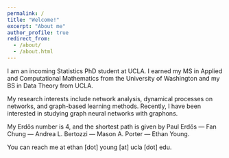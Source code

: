 ```yaml
---
permalink: /
title: "Welcome!"
excerpt: "About me"
author_profile: true
redirect_from: 
  - /about/
  - /about.html
---
```


I am an incoming Statistics PhD student at UCLA. I earned my MS in Applied and Computational Mathematics from the University of Washington and my BS in Data Theory from UCLA.

My research interests include network analysis, dynamical processes on networks, and graph-based learning methods. Recently, I have been interested in studying graph neural networks with graphons.

My Erdős number is 4, and the shortest path is given by Paul Erdős — Fan Chung — Andrea L. Bertozzi — Mason A. Porter — Ethan Young.

You can reach me at ethan \[dot\] young \[at\] ucla \[dot\] edu.
